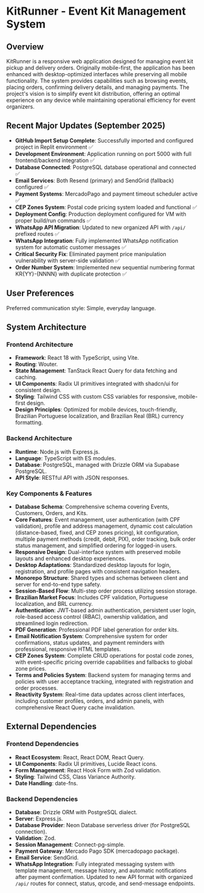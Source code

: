 # KitRunner - Event Kit Management System

## Overview
KitRunner is a responsive web application designed for managing event kit pickup and delivery orders. Originally mobile-first, the application has been enhanced with desktop-optimized interfaces while preserving all mobile functionality. The system provides capabilities such as browsing events, placing orders, confirming delivery details, and managing payments. The project's vision is to simplify event kit distribution, offering an optimal experience on any device while maintaining operational efficiency for event organizers.

## Recent Major Updates (September 2025)
- **GitHub Import Setup Complete**: Successfully imported and configured project in Replit environment ✅
- **Development Environment**: Application running on port 5000 with full frontend/backend integration ✅
- **Database Connected**: PostgreSQL database operational and connected ✅
- **Email Services**: Both Resend (primary) and SendGrid (fallback) configured ✅
- **Payment Systems**: MercadoPago and payment timeout scheduler active ✅
- **CEP Zones System**: Postal code pricing system loaded and functional ✅
- **Deployment Config**: Production deployment configured for VM with proper build/run commands ✅
- **WhatsApp API Migration**: Updated to new organized API with `/api/` prefixed routes ✅
- **WhatsApp Integration**: Fully implemented WhatsApp notification system for automatic customer messages ✅
- **Critical Security Fix**: Eliminated payment price manipulation vulnerability with server-side validation ✅
- **Order Number System**: Implemented new sequential numbering format KR{YY}-{NNNN} with duplicate protection ✅

## User Preferences
Preferred communication style: Simple, everyday language.

## System Architecture

### Frontend Architecture
- **Framework**: React 18 with TypeScript, using Vite.
- **Routing**: Wouter.
- **State Management**: TanStack React Query for data fetching and caching.
- **UI Components**: Radix UI primitives integrated with shadcn/ui for consistent design.
- **Styling**: Tailwind CSS with custom CSS variables for responsive, mobile-first design.
- **Design Principles**: Optimized for mobile devices, touch-friendly, Brazilian Portuguese localization, and Brazilian Real (BRL) currency formatting.

### Backend Architecture
- **Runtime**: Node.js with Express.js.
- **Language**: TypeScript with ES modules.
- **Database**: PostgreSQL, managed with Drizzle ORM via Supabase PostgreSQL.
- **API Style**: RESTful API with JSON responses.

### Key Components & Features
- **Database Schema**: Comprehensive schema covering Events, Customers, Orders, and Kits.
- **Core Features**: Event management, user authentication (with CPF validation), profile and address management, dynamic cost calculation (distance-based, fixed, and CEP zones pricing), kit configuration, multiple payment methods (credit, debit, PIX), order tracking, bulk order status management, and simplified ordering for logged-in users.
- **Responsive Design**: Dual-interface system with preserved mobile layouts and enhanced desktop experiences.
- **Desktop Adaptations**: Standardized desktop layouts for login, registration, and profile pages with consistent navigation headers.
- **Monorepo Structure**: Shared types and schemas between client and server for end-to-end type safety.
- **Session-Based Flow**: Multi-step order process utilizing session storage.
- **Brazilian Market Focus**: Includes CPF validation, Portuguese localization, and BRL currency.
- **Authentication**: JWT-based admin authentication, persistent user login, role-based access control (RBAC), ownership validation, and streamlined login redirection.
- **PDF Generation**: Professional PDF label generation for order kits.
- **Email Notification System**: Comprehensive system for order confirmations, status updates, and payment reminders with professional, responsive HTML templates.
- **CEP Zones System**: Complete CRUD operations for postal code zones, with event-specific pricing override capabilities and fallbacks to global zone prices.
- **Terms and Policies System**: Backend system for managing terms and policies with user acceptance tracking, integrated with registration and order processes.
- **Reactivity System**: Real-time data updates across client interfaces, including customer profiles, orders, and admin panels, with comprehensive React Query cache invalidation.

## External Dependencies

### Frontend Dependencies
- **React Ecosystem**: React, React DOM, React Query.
- **UI Components**: Radix UI primitives, Lucide React icons.
- **Form Management**: React Hook Form with Zod validation.
- **Styling**: Tailwind CSS, Class Variance Authority.
- **Date Handling**: date-fns.

### Backend Dependencies
- **Database**: Drizzle ORM with PostgreSQL dialect.
- **Server**: Express.js.
- **Database Provider**: Neon Database serverless driver (for PostgreSQL connection).
- **Validation**: Zod.
- **Session Management**: Connect-pg-simple.
- **Payment Gateway**: Mercado Pago SDK (mercadopago package).
- **Email Service**: SendGrid.
- **WhatsApp Integration**: Fully integrated messaging system with template management, message history, and automatic notifications after payment confirmation. Updated to new API format with organized `/api/` routes for connect, status, qrcode, and send-message endpoints.
